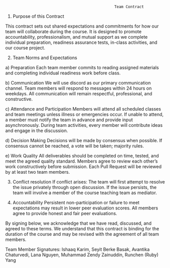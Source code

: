                                                     Team Contract


1. Purpose of this Contract

This contract sets out shared expectations and commitments for how our team will collaborate during the course. It is designed to promote accountability, professionalism, and mutual support as we complete individual preparation, readiness assurance tests, in-class activities, and our course project.


2. Team Norms and Expectations

a) Preparation
Each team member commits to reading assigned materials and completing individual readiness work before class.

b) Communication
We will use discord as our primary communication channel.
Team members will respond to messages within 24 hours on weekdays.
All communication will remain respectful, professional, and constructive.

c) Attendance and Participation
Members will attend all scheduled classes and team meetings unless illness or emergencies occur.
If unable to attend, a member must notify the team in advance and provide input asynchronously.
During team activities, every member will contribute ideas and engage in the discussion.

d) Decision Making
Decisions will be made by consensus when possible.
If consensus cannot be reached, a vote will be taken; majority rules.

e) Work Quality
All deliverables should be completed on time, tested, and meet the agreed quality standard.
Members agree to review each other’s work constructively before submission.
Each Pull Request will be reviewed by at least two team members.

3. Conflict resolution
   If conflict arises:
   The team will first attempt to resolve the issue privately through open discussion.
   If the issue persists, the team will involve a member of the course teaching team as mediator.

4. Accountability
   Persistent non-participation or failure to meet expectations may result in lower peer evaluation scores.
   All members agree to provide honest and fair peer evaluations.


By signing below, we acknowledge that we have read, discussed, and agreed to these terms. We understand that this contract is binding for the duration of the course and may be revised with the agreement of all team members.

Team Member Signatures:
Ishaaq Karim, Seyit Berke Basak, Avantika Chaturvedi, Lana Nguyen, Muhammad Zendy Zainuddin, Runchen (Ruby) Yang
